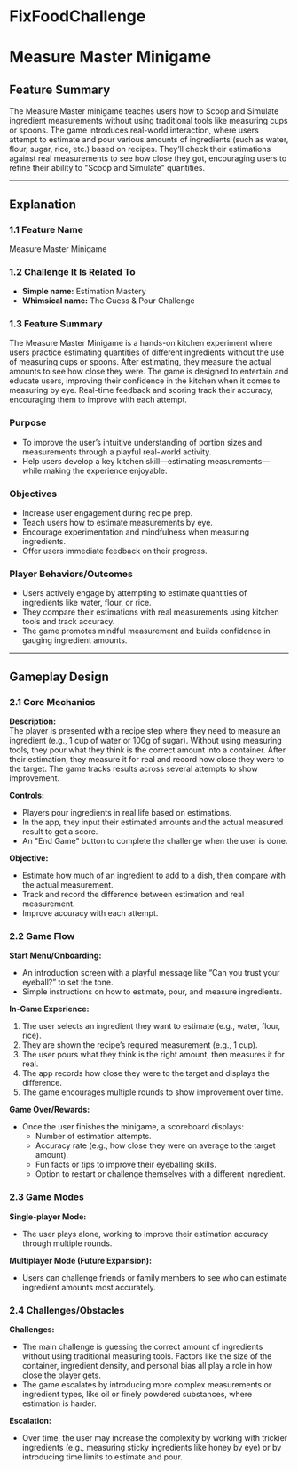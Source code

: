 # FixFoodChallenge
# Measure Master Minigame

## Feature Summary
The Measure Master minigame teaches users how to Scoop and Simulate ingredient measurements without using traditional tools like measuring cups or spoons. The game introduces real-world interaction, where users attempt to estimate and pour various amounts of ingredients (such as water, flour, sugar, rice, etc.) based on recipes. They’ll check their estimations against real measurements to see how close they got, encouraging users to refine their ability to "Scoop and Simulate" quantities.

---

## Explanation

### 1.1 Feature Name
Measure Master Minigame

### 1.2 Challenge It Is Related To
- **Simple name:** Estimation Mastery
- **Whimsical name:** The Guess & Pour Challenge

### 1.3 Feature Summary
The Measure Master Minigame is a hands-on kitchen experiment where users practice estimating quantities of different ingredients without the use of measuring cups or spoons. After estimating, they measure the actual amounts to see how close they were. The game is designed to entertain and educate users, improving their confidence in the kitchen when it comes to measuring by eye. Real-time feedback and scoring track their accuracy, encouraging them to improve with each attempt.

### Purpose
- To improve the user’s intuitive understanding of portion sizes and measurements through a playful real-world activity.
- Help users develop a key kitchen skill—estimating measurements—while making the experience enjoyable.

### Objectives
- Increase user engagement during recipe prep.
- Teach users how to estimate measurements by eye.
- Encourage experimentation and mindfulness when measuring ingredients.
- Offer users immediate feedback on their progress.

### Player Behaviors/Outcomes
- Users actively engage by attempting to estimate quantities of ingredients like water, flour, or rice.
- They compare their estimations with real measurements using kitchen tools and track accuracy.
- The game promotes mindful measurement and builds confidence in gauging ingredient amounts.

---

## Gameplay Design

### 2.1 Core Mechanics
**Description:**  
The player is presented with a recipe step where they need to measure an ingredient (e.g., 1 cup of water or 100g of sugar). Without using measuring tools, they pour what they think is the correct amount into a container. After their estimation, they measure it for real and record how close they were to the target. The game tracks results across several attempts to show improvement.

**Controls:**
- Players pour ingredients in real life based on estimations.
- In the app, they input their estimated amounts and the actual measured result to get a score.
- An "End Game" button to complete the challenge when the user is done.

**Objective:**
- Estimate how much of an ingredient to add to a dish, then compare with the actual measurement.
- Track and record the difference between estimation and real measurement.
- Improve accuracy with each attempt.

### 2.2 Game Flow

**Start Menu/Onboarding:**
- An introduction screen with a playful message like “Can you trust your eyeball?” to set the tone.
- Simple instructions on how to estimate, pour, and measure ingredients.

**In-Game Experience:**
1. The user selects an ingredient they want to estimate (e.g., water, flour, rice).
2. They are shown the recipe’s required measurement (e.g., 1 cup).
3. The user pours what they think is the right amount, then measures it for real.
4. The app records how close they were to the target and displays the difference.
5. The game encourages multiple rounds to show improvement over time.

**Game Over/Rewards:**
- Once the user finishes the minigame, a scoreboard displays:
  - Number of estimation attempts.
  - Accuracy rate (e.g., how close they were on average to the target amount).
  - Fun facts or tips to improve their eyeballing skills.
  - Option to restart or challenge themselves with a different ingredient.

### 2.3 Game Modes
**Single-player Mode:**
- The user plays alone, working to improve their estimation accuracy through multiple rounds.

**Multiplayer Mode (Future Expansion):**
- Users can challenge friends or family members to see who can estimate ingredient amounts most accurately.

### 2.4 Challenges/Obstacles
**Challenges:**
- The main challenge is guessing the correct amount of ingredients without using traditional measuring tools. Factors like the size of the container, ingredient density, and personal bias all play a role in how close the player gets.
- The game escalates by introducing more complex measurements or ingredient types, like oil or finely powdered substances, where estimation is harder.

**Escalation:**
- Over time, the user may increase the complexity by working with trickier ingredients (e.g., measuring sticky ingredients like honey by eye) or by introducing time limits to estimate and pour.


